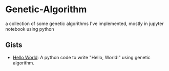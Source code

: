 # Genetic-Algorithm

a collection of some genetic algorithms I've implemented, mostly in jupyter notebook using python

## Gists

- [Hello World](https://gist.github.com/Shahriar-0/ff7efc7c19643e09395bcce4299bf333): A python code to write "Hello, World!" using genetic algorithm.
